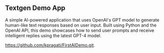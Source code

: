 ## Textgen Demo App

A simple AI-powered application that uses OpenAI's GPT model to generate human-like text responses based on user input. Built using Python and the OpenAI API, this demo showcases how to send user prompts and receive intelligent replies using the latest GPT-4 model.


https://github.com/kpragati/FirstAIDemo.git.


